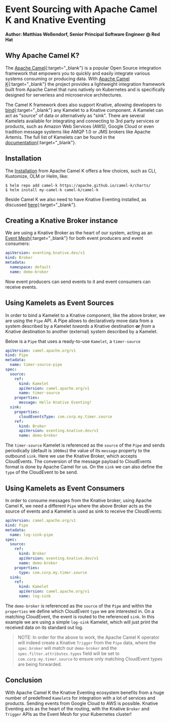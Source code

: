# Event Sourcing with Apache Camel K and Knative Eventing

**Author: Matthias Weßendorf, Senior Principal Software Engineer @ Red Hat**

## Why Apache Camel K?

The [Apache Camel](https://camel.apache.org/){:target="_blank"} is a popular Open Source integration framework that empowers you to quickly and easily integrate various systems consuming or producing data. With [Apache Camel K](https://camel.apache.org/camel-k/latest){:target="_blank"} the project provides a lightweight integration framework built from Apache Camel that runs natively on Kubernetes and is specifically designed for serverless and microservice architectures.

The Camel K framework does also support Knative, allowing developers to [bind](https://camel.apache.org/camel-k/latest/kamelets/kamelets-user.html#kamelets-usage-binding){:target="_blank"} any Kamelet to a Knative component. A Kamelet can act as "source" of data or alternatively as "sink". There are several Kamelets available for integrating and connecting to 3rd party services or products, such as Amazon Web Services (AWS), Google Cloud or even tradition message systems like AMQP 1.0 or JMS brokers like Apache Artemis. The full list of Kamelets can be found in the [documentation](https://camel.apache.org/camel-kamelets/latest/index.html){:target="_blank"}.

## Installation

The [Installation](https://camel.apache.org/camel-k/next/installation/installation.html) from Apache Camel K offers a few choices, such as CLI, Kustomize, OLM or Helm, like:

```
$ helm repo add camel-k https://apache.github.io/camel-k/charts/
$ helm install my-camel-k camel-k/camel-k
```

Beside Camel K we also need to have Knative Eventing installed, as discussed [here](https://knative.dev/docs/install/yaml-install/eventing/install-eventing-with-yaml/){:target="_blank"}.

## Creating a Knative Broker instance

We are using a Knative Broker as the heart of our system, acting as an [Event Mesh](https://knative.dev/docs/eventing/event-mesh/){:target="_blank"} for both event producers and event consumers:

```yaml
apiVersion: eventing.knative.dev/v1
kind: Broker
metadata:
  namespace: default
  name: demo-broker
```

Now event producers can send events to it and event consumers can receive events.

## Using Kamelets as Event Sources

In order to bind a Kamelet to a Knative component, like the above broker, we are using the `Pipe` API. A Pipe allows to declaratively move data from a system described by a Kamelet _towards_ a Knative destination **or** _from_ a Knative destination to another (external) system described by a Kamelet.

Below is a `Pipe` that uses a ready-to-use `Kamelet`, a `timer-source`

```yaml
apiVersion: camel.apache.org/v1
kind: Pipe
metadata:
  name: timer-source-pipe
spec:
  source:
    ref:
      kind: Kamelet
      apiVersion: camel.apache.org/v1
      name: timer-source
    properties:
      message: Hello Knative Eventing!
  sink:
    properties:
      cloudEventsType: com.corp.my.timer.source
    ref:
      kind: Broker
      apiVersion: eventing.knative.dev/v1
      name: demo-broker
```

The `timer-source` Kamelet is referenced as the `source` of the `Pipe` and sends periodically (default is `1000ms`) the value of its `message` property to the outbound `sink`. Here we use the Knative Broker, which accepts CloudEvents. The conversion of the message payload to CloudEvents format is done by Apache Camel for us. On the `sink` we can also define the `type` of the CloudEvent to be send.

## Using Kamelets as Event Consumers

In order to consume messages from the Knative broker, using Apache Camel K, we need a different `Pipe` where the above Broker acts as the source of events and a Kamelet is used as sink to receive the CloudEvents: 

```yaml
apiVersion: camel.apache.org/v1
kind: Pipe
metadata:
  name: log-sink-pipe
spec:
  source:
    ref:
      kind: Broker
      apiVersion: eventing.knative.dev/v1
      name: demo-broker
    properties:
      type: com.corp.my.timer.source
  sink:
    ref:
      kind: Kamelet
      apiVersion: camel.apache.org/v1
      name: log-sink
```

The `demo-broker` is referenced as the `source` of the `Pipe` and within the `properties` we define which CloudEvent `type` we are interested in. On a matching CloudEvent, the event is routed to the referenced `sink`. In this example we are using a simple `log-sink` Kamelet, which will just print the received data on its standard out log.

> NOTE: In order for the above to work, the Apache Camel K operator will indeed create a Knative `Trigger` from the `Pipe` data, where the `spec.broker` will match our `demo-broker` and the `spec.filter.attributes.types` field will be set to `com.corp.my.timer.source` to ensure only matching CloudEvent types are being forwarded.

## Conclusion

With Apache Camel K the Knative Eventing ecosystem benefits from a huge number of predefined `Kamelet`s for integration with a lot of services and products. Sending events from Google Cloud to AWS is possible. Knative Eventing acts as the heart of the routing, with the Knative `Broker` and `Trigger` APIs as the Event Mesh for your Kubernetes cluster!
